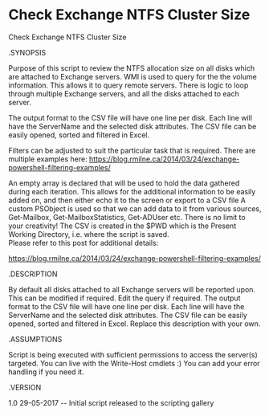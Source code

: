 # Check Exchange NTFS Cluster Size
 Check Exchange NTFS Cluster Size
 
 
.SYNOPSIS

Purpose of this script to review the NTFS allocation size on all disks which are attached to Exchange servers.  WMI is used to query for the the volume information.
This allows it to query remote servers.  There is logic to loop through multiple Exchange servers, and all the disks attached to each server. 

 

 

The output format to the CSV file will have one line per disk.  Each line will have the ServerName and the selected disk attributes.
The CSV file can be easily opened, sorted and filtered in Excel. 
   
Filters can be adjusted to suit the particular task that is required.  There are multiple examples here:
https://blog.rmilne.ca/2014/03/24/exchange-powershell-filtering-examples/

An empty array is declared that will be used to hold the data gathered during each iteration.
This allows for the additional information to be easily added on, and then either echo it to the screen or export to a CSV file
A custom PSObject is used so that we can add data to it from various sources, Get-Mailbox, Get-MailboxStatistics, Get-ADUser etc.
There is no limit to your creativity! 
The CSV is created in the $PWD which is the Present Working Directory, i.e. where the script is saved.  
Please refer to this post for additional details:

https://blog.rmilne.ca/2014/03/24/exchange-powershell-filtering-examples/

 

.DESCRIPTION
 
By default all disks attached to all Exchange servers will be reported upon.  This can be modified if required.  Edit the query if required. 
The output format to the CSV file will have one line per disk.  Each line will have the ServerName and the selected disk attributes.
The CSV file can be easily opened, sorted and filtered in Excel. 
Replace this description with your own. 

.ASSUMPTIONS 
 
 Script is being executed with sufficient permissions to access the server(s) targeted.
 You can live with the Write-Host cmdlets :)
 You can add your error handling if you need it. 
 
.VERSION
 
   
 1.0  29-05-2017 -- Initial script released to the scripting gallery
